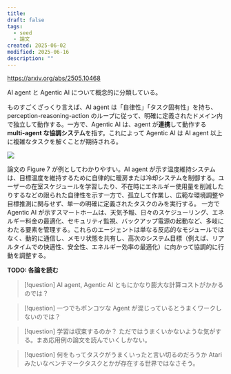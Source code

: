 ```yaml
---
title:
draft: false
tags:
  - seed
  - 論文
created: 2025-06-02
modified: 2025-06-16
description: ""
---
```

https://arxiv.org/abs/2505.10468

AI agent と Agentic AI について概念的に分類している。

ものすごくざっくり言えば、AI agent は「自律性」「タスク固有性」を持ち、perception-reasoning-action のループに従って、明確に定義されたドメイン内で独立して動作する。一方で、Agentic AI は、agent が**連携**して動作する **multi-agent な協調システム**を指す。これによって Agentic AI は AI agent 以上に複雑なタスクを解くことが期待される。

![](https://paper-assets.alphaxiv.org/figures/2505.10468/x5.png)

論文の Figure 7 が例としてわかりやすい。AI agent が示す温度維持システムは、目標温度を維持するために自律的に暖房または冷却システムを制御する。ユーザーの在室スケジュールを学習したり、不在時にエネルギー使用量を削減したりするなどの限られた自律性を示す一方で、孤立して作業し、広範な環境調整や目標推測に関与せず、単一の明確に定義されたタスクのみを実行する。
一方で Agentic AI が示すスマートホームは、天気予報、日々のスケジューリング、エネルギー料金の最適化、セキュリティ監視、バックアップ電源の起動など、多岐にわたる要素を管理する。これらのエージェントは単なる反応的なモジュールではなく、動的に通信し、メモリ状態を共有し、高次のシステム目標（例えば、リアルタイムでの快適性、安全性、エネルギー効率の最適化）に向かって協調的に行動を調整する。

**TODO: 各論を読む**

> [!question] AI agent, Agentic AI ともにかなり膨大な計算コストがかかるのでは？

> [!question] 一つでもポンコツな Agent が混じっているとうまくワークしないのでは？

> [!question] 学習は収束するのか？
> ただではうまくいかないような気がする。まあ応用例の論文を読んでいくしかない。

> [!question] 何をもってタスクがうまくいったと言い切るのだろうか
> Atari みたいなベンチマークタスクとかが存在する世界ではなさそう。
